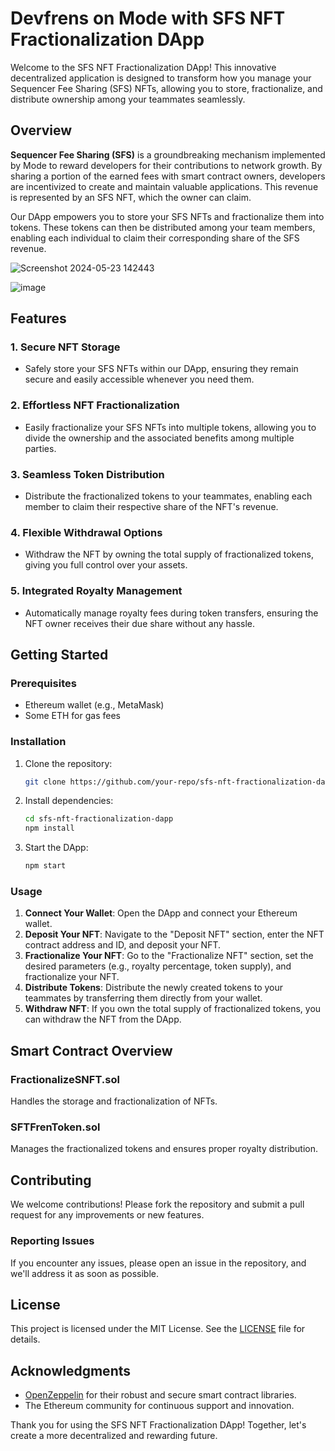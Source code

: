 # Devfrens on Mode with SFS NFT Fractionalization DApp

Welcome to the SFS NFT Fractionalization DApp! This innovative decentralized application is designed to transform how you manage your Sequencer Fee Sharing (SFS) NFTs, allowing you to store, fractionalize, and distribute ownership among your teammates seamlessly.

## Overview

**Sequencer Fee Sharing (SFS)** is a groundbreaking mechanism implemented by Mode to reward developers for their contributions to network growth. By sharing a portion of the earned fees with smart contract owners, developers are incentivized to create and maintain valuable applications. This revenue is represented by an SFS NFT, which the owner can claim.

Our DApp empowers you to store your SFS NFTs and fractionalize them into tokens. These tokens can then be distributed among your team members, enabling each individual to claim their corresponding share of the SFS revenue.

![Screenshot 2024-05-23 142443](https://github.com/kamalbuilds/mode-devreward-sharing/assets/95926324/696558d3-9a0f-4c36-ab9a-735bf65c9bb4)

![image](https://github.com/kamalbuilds/mode-devreward-sharing/assets/95926324/d2cf2b90-2cce-482a-9636-f2297e888086)

## Features

### 1. **Secure NFT Storage**
   - Safely store your SFS NFTs within our DApp, ensuring they remain secure and easily accessible whenever you need them.

### 2. **Effortless NFT Fractionalization**
   - Easily fractionalize your SFS NFTs into multiple tokens, allowing you to divide the ownership and the associated benefits among multiple parties.

### 3. **Seamless Token Distribution**
   - Distribute the fractionalized tokens to your teammates, enabling each member to claim their respective share of the NFT's revenue.

### 4. **Flexible Withdrawal Options**
   - Withdraw the NFT by owning the total supply of fractionalized tokens, giving you full control over your assets.

### 5. **Integrated Royalty Management**
   - Automatically manage royalty fees during token transfers, ensuring the NFT owner receives their due share without any hassle.

## Getting Started

### Prerequisites
- Ethereum wallet (e.g., MetaMask)
- Some ETH for gas fees

### Installation
1. Clone the repository:
   ```bash
   git clone https://github.com/your-repo/sfs-nft-fractionalization-dapp.git
   ```
2. Install dependencies:
   ```bash
   cd sfs-nft-fractionalization-dapp
   npm install
   ```
3. Start the DApp:
   ```bash
   npm start
   ```

### Usage
1. **Connect Your Wallet**: Open the DApp and connect your Ethereum wallet.
2. **Deposit Your NFT**: Navigate to the "Deposit NFT" section, enter the NFT contract address and ID, and deposit your NFT.
3. **Fractionalize Your NFT**: Go to the "Fractionalize NFT" section, set the desired parameters (e.g., royalty percentage, token supply), and fractionalize your NFT.
4. **Distribute Tokens**: Distribute the newly created tokens to your teammates by transferring them directly from your wallet.
5. **Withdraw NFT**: If you own the total supply of fractionalized tokens, you can withdraw the NFT from the DApp.

## Smart Contract Overview

### FractionalizeSNFT.sol
Handles the storage and fractionalization of NFTs.

### SFTFrenToken.sol
Manages the fractionalized tokens and ensures proper royalty distribution.

## Contributing
We welcome contributions! Please fork the repository and submit a pull request for any improvements or new features.

### Reporting Issues
If you encounter any issues, please open an issue in the repository, and we'll address it as soon as possible.

## License
This project is licensed under the MIT License. See the [LICENSE](LICENSE) file for details.

## Acknowledgments
- [OpenZeppelin](https://openzeppelin.com/) for their robust and secure smart contract libraries.
- The Ethereum community for continuous support and innovation.

Thank you for using the SFS NFT Fractionalization DApp! Together, let's create a more decentralized and rewarding future.